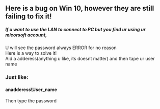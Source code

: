 ## Here is a bug on Win 10, however they are still failing to fix it!
##### If u want to use the LAN to connect to PC but you find ur using ur micorsoft account,   
U will see the password always ERROR for no reason  
Here is a way to solve it!  
Aid a adderess(anything u like, its doesnt matter) and then tape ur user name  

### Just like: 
#### **anadderess\User_name**  
Then type the password
